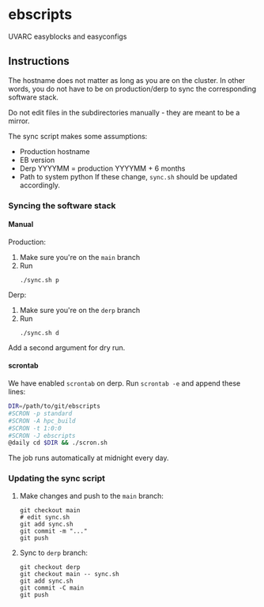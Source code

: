 # ebscripts
UVARC easyblocks and easyconfigs

## Instructions

The hostname does not matter as long as you are on the cluster. In other words, you do not have to be on production/derp to sync the corresponding software stack.

Do not edit files in the subdirectories manually - they are meant to be a mirror.

The sync script makes some assumptions:
- Production hostname
- EB version
- Derp YYYYMM = production YYYYMM + 6 months
- Path to system python
If these change, `sync.sh` should be updated accordingly.

### Syncing the software stack
#### Manual
Production:
1. Make sure you're on the `main` branch
1. Run
    ```
    ./sync.sh p
    ```

Derp:
1. Make sure you're on the `derp` branch
1. Run
    ```
    ./sync.sh d
    ```

Add a second argument for dry run.

#### scrontab

We have enabled `scrontab` on derp. Run `scrontab -e` and append these lines:

```bash
DIR=/path/to/git/ebscripts
#SCRON -p standard
#SCRON -A hpc_build
#SCRON -t 1:0:0
#SCRON -J ebscripts
@daily cd $DIR && ./scron.sh
```

The job runs automatically at midnight every day.

### Updating the sync script
1. Make changes and push to the `main` branch:
    ```
    git checkout main
    # edit sync.sh
    git add sync.sh
    git commit -m "..."
    git push
    ```
1. Sync to `derp` branch:
    ```
    git checkout derp
    git checkout main -- sync.sh
    git add sync.sh
    git commit -C main
    git push
    ```
